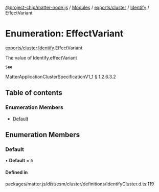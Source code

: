 [@project-chip/matter-node.js](../README.md) / [Modules](../modules.md) / [exports/cluster](../modules/exports_cluster.md) / [Identify](../modules/exports_cluster.Identify.md) / EffectVariant

# Enumeration: EffectVariant

[exports/cluster](../modules/exports_cluster.md).[Identify](../modules/exports_cluster.Identify.md).EffectVariant

The value of Identify.effectVariant

**`See`**

MatterApplicationClusterSpecificationV1_1 § 1.2.6.3.2

## Table of contents

### Enumeration Members

- [Default](exports_cluster.Identify.EffectVariant.md#default)

## Enumeration Members

### Default

• **Default** = ``0``

#### Defined in

packages/matter.js/dist/esm/cluster/definitions/IdentifyCluster.d.ts:119
